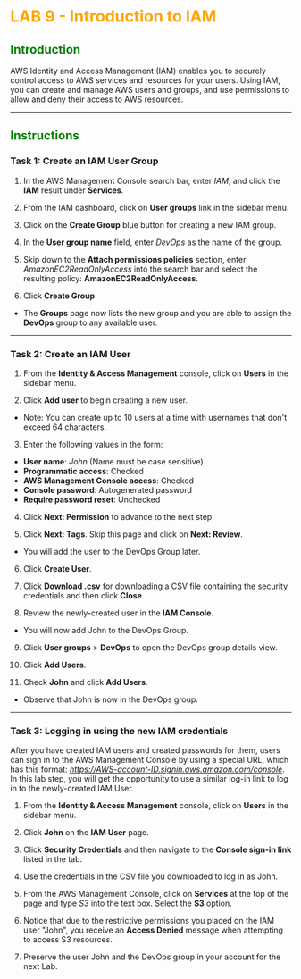 # <span style="color:orange">LAB 9 - Introduction to IAM</span>

## <span style="color:green">Introduction</span>

AWS Identity and Access Management (IAM) enables you to securely control access to AWS services and resources for your users. Using IAM, you can create and manage AWS users and groups, and use permissions to allow and deny their access to AWS resources.

---

## <span style="color:green">Instructions</span>

### Task 1: Create an IAM User Group

1. In the AWS Management Console search bar, enter *IAM*, and click the **IAM** result under **Services**.

2. From the IAM dashboard, click on **User groups** link in the sidebar menu.

3. Click on the **Create Group** blue button for creating a new IAM group.

4. In the **User group name** field, enter *DevOps* as the name of the group.

5. Skip down to the **Attach permissions policies** section, enter *AmazonEC2ReadOnlyAccess* into the search bar and select the resulting policy: **AmazonEC2ReadOnlyAccess**.

6. Click **Create Group**.
  * The **Groups** page now lists the new group and you are able to assign the **DevOps** group to any available user.

---

### Task 2: Create an IAM User

1. From the **Identity & Access Management** console, click on **Users** in the sidebar menu.

2. Click **Add user** to begin creating a new user.
  * Note: You can create up to 10 users at a time with usernames that don't exceed 64 characters.

3. Enter the following values in the form:
  * **User name**: *John* (Name must be case sensitive)
  * **Programmatic access**: Checked
  * **AWS Management Console access**: Checked
  * **Console password**: Autogenerated password
  * **Require password reset**: Unchecked

4. Click **Next: Permission** to advance to the next step.

5. Click **Next: Tags**. Skip this page and click on **Next: Review**.
  * You will add the user to the DevOps Group later.

6. Click **Create User**.

7. Click **Download .csv** for downloading a CSV file containing the security credentials and then click **Close**.

8. Review the newly-created user in the **IAM Console**.
  * You will now add John to the DevOps Group.

9. Click **User groups** > **DevOps** to open the DevOps group details view.

10. Click **Add Users**.

11. Check **John** and click **Add Users**.
  * Observe that John is now in the DevOps group.

---

### Task 3: Logging in using the new IAM credentials

After you have created IAM users and created passwords for them, users can sign in to the AWS Management Console by using a special URL, which has this format: *https://AWS-account-ID.signin.aws.amazon.com/console*. In this lab step, you will get the opportunity to use a similar log-in link to log in to the newly-created IAM User.

1. From the **Identity & Access Management** console, click on **Users** in the sidebar menu.

2. Click **John** on the **IAM User** page.

3. Click **Security Credentials** and then navigate to the **Console sign-in link** listed in the tab.

4. Use the credentials in the CSV file you downloaded to log in as John.

5. From the AWS Management Console, click on **Services** at the top of the page and type *S3* into the text box. Select the **S3** option.

6. Notice that due to the restrictive permissions you placed on the IAM user "John", you receive an **Access Denied** message when attempting to access S3 resources.

7. Preserve the user John and the DevOps group in your account for the next Lab.
